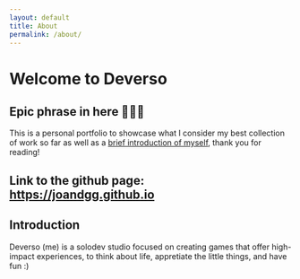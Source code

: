 ```yaml
---
layout: default
title: About
permalink: /about/
---
```


# Welcome to Deverso
## Epic phrase in here 🤷‍♂️😎

This is a personal portfolio to showcase what I consider my best collection of work so far as well as a [brief introduction of myself](https://github.com/JoanDGG/JoanDGG.github.io/blob/main/README.md#introduction), thank you for reading!

## Link to the github page: https://joandgg.github.io

## Introduction

Deverso (me) is a solodev studio focused on creating games that offer high-impact experiences, to think about life, appretiate the little things, and have fun :)

[jekyll-organization]: https://github.com/jekyll
